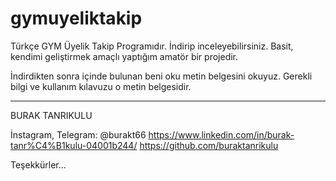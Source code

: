 # gymuyeliktakip
Türkçe GYM Üyelik Takip Programıdır. İndirip inceleyebilirsiniz. Basit, kendimi geliştirmek amaçlı yaptığım amatör bir projedir.


İndirdikten sonra içinde bulunan beni oku metin belgesini okuyuz. Gerekli bilgi ve kullanım kılavuzu o metin belgesidir.

------------------------------------------------------------------------------------------------------------------------
BURAK TANRIKULU

İnstagram, Telegram: @burakt66
https://www.linkedin.com/in/burak-tanr%C4%B1kulu-04001b244/
https://github.com/buraktanrikulu

Teşekkürler...
